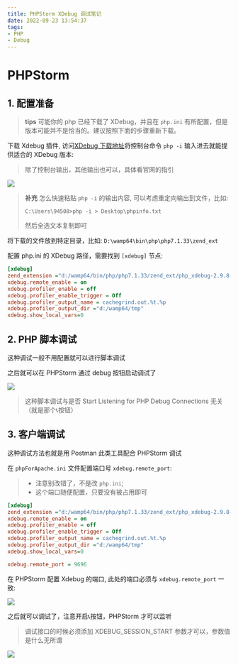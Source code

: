 ```yaml
---
title: PHPStorm XDebug 调试笔记
date: 2022-09-23 13:54:37
tags:
- PHP
- Debug
---
```



# PHPStorm

## 1. 配置准备

> **tips** 可能你的 php 已经下载了 XDebug，并且在 `php.ini` 有所配置，但是版本可能并不是恰当的。建议按照下面的步骤重新下载。


下载 Xdebug 插件, 访问[XDebug 下载地址](https://xdebug.org/wizard)将控制台命令 `php -i` 输入进去就能提供适合的 XDebug 版本:

> 除了控制台输出，其他输出也可以，具体看官网的指引


<img src="https://img-blog.csdnimg.cn/1d950edc3b83480abea7b3b4be9eeff9.png">


> **补充** 怎么快速粘贴 `php -i` 的输出内容, 可以考虑重定向输出到文件，比如:
> ```text
> C:\Users\94508>php -i > Desktop\phpinfo.txt
> ```
> 然后全选文本复制即可




将下载的文件放到特定目录，比如: `D:\wamp64\bin\php\php7.1.33\zend_ext`


配置 php.ini 的 XDebug 路径，需要找到 `[xdebug]` 节点:

```ini
[xdebug]
zend_extension ="d:/wamp64/bin/php/php7.1.33/zend_ext/php_xdebug-2.9.8-7.1-vc14-x86_64.dll"
xdebug.remote_enable = on
xdebug.profiler_enable = off
xdebug.profiler_enable_trigger = Off
xdebug.profiler_output_name = cachegrind.out.%t.%p
xdebug.profiler_output_dir ="d:/wamp64/tmp"
xdebug.show_local_vars=0
```

## 2. PHP 脚本调试

这种调试一般不用配置就可以进行脚本调试


之后就可以在 PHPStorm 通过 debug 按钮启动调试了

<img src="https://img-blog.csdnimg.cn/10095383fff44c50ab79054214a43a8f.png">

> 这种脚本调试与是否 Start Listening for PHP Debug Connections 无关（就是那个📞按钮）



## 3. 客户端调试

这种调试方法也就是用 Postman 此类工具配合 PHPStorm 调试


在 `phpForApache.ini` 文件配置端口号 `xdebug.remote_port`:

> - 注意别改错了，不是改 `php.ini`;
> - 这个端口随便配置，只要没有被占用即可

```ini
[xdebug]
zend_extension ="d:/wamp64/bin/php/php7.1.33/zend_ext/php_xdebug-2.9.8-7.1-vc14-x86_64.dll"
xdebug.remote_enable = on
xdebug.profiler_enable = off
xdebug.profiler_enable_trigger = Off
xdebug.profiler_output_name = cachegrind.out.%t.%p
xdebug.profiler_output_dir ="d:/wamp64/tmp"
xdebug.show_local_vars=0

xdebug.remote_port = 9696
```

在 PHPStorm 配置 Xdebug 的端口, 此处的端口必须与 `xdebug.remote_port` 一致:

<img src="https://img-blog.csdnimg.cn/5d0ae2e36e13449ebe0b28873bd3d15a.png">


之后就可以调试了，注意开启📞按钮，PHPStorm 才可以监听

> 调试接口的时候必须添加 XDEBUG_SESSION_START 参数才可以，参数值是什么无所谓

<img src="https://img-blog.csdnimg.cn/ff0cb7f2386b4999a79926802ff67b09.png">